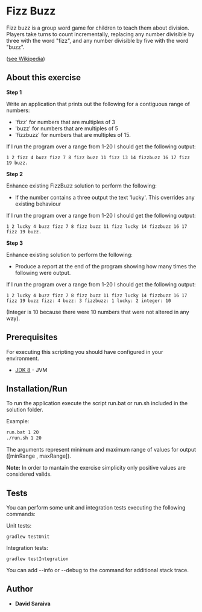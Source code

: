 # Fizz Buzz

Fizz buzz is a group word game for children to teach them about division. Players take turns to count incrementally, replacing any number divisible by three with the word "fizz", and any number divisible by five with the word "buzz".

([see Wikipedia](https://en.wikipedia.org/wiki/Fizz_buzz))

## About this exercise

<b>Step 1</b>

Write an application that prints out the following for a contiguous range of numbers:

* 'fizz' for numbers that are multiples of 3 
* 'buzz' for numbers that are multiples of 5
* 'fizzbuzz' for numbers that are multiples of 15.

If I run the program over a range from 1-20 I should get the following output: 
```
1 2 fizz 4 buzz fizz 7 8 fizz buzz 11 fizz 13 14 fizzbuzz 16 17 fizz 19 buzz.
```

<b>Step 2</b>

Enhance existing FizzBuzz solution to perform the following: 

* If the number contains a three output the text 'lucky'. This overrides any existing behaviour 

If I run the program over a range from 1-20 I should get the following output: 
```
1 2 lucky 4 buzz fizz 7 8 fizz buzz 11 fizz lucky 14 fizzbuzz 16 17 fizz 19 buzz.
```

<b>Step 3</b>

Enhance existing solution to perform the following: 

* Produce a report at the end of the program showing how many times the following were output.

If I run the program over a range from 1-20 I should get the following output: 
```
1 2 lucky 4 buzz fizz 7 8 fizz buzz 11 fizz lucky 14 fizzbuzz 16 17 fizz 19 buzz fizz: 4 buzz: 3 fizzbuzz: 1 lucky: 2 integer: 10
```
(Integer is 10 because there were 10 numbers that were not altered in any way).


## Prerequisites

For executing this scripting you should have configured in your environment.

* [JDK 8](http://www.oracle.com/technetwork/java/javase/downloads/jdk8-downloads-2133151.html) - JVM

## Installation/Run

To run the application execute the script run.bat or run.sh included in the solution folder.

Example:
```sh
run.bat 1 20
./run.sh 1 20
```

The arguments represent minimum and maximum range of values for output ([minRange , maxRange]).
<p></p><b>Note:</b> In order to mantain the exercise simplicity only positive values are considered valids.

## Tests

You can perform some unit and integration tests executing the following commands:

Unit tests:
```
gradlew testUnit
```

Integration tests:
```
gradlew testIntegration
```

You can add --info or --debug to the command for additional stack trace.

## Author
* **David Saraiva** 
